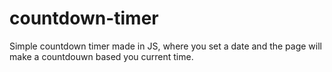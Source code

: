 # countdown-timer
Simple countdown timer made in JS, where you set a date and the page will make a countdouwn based you current time.
